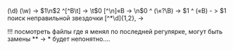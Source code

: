 (\d) (\w) ->  $1\n$2
^[^В\t] -> \t$0
[^\n]«В -> \n$0
^ (\«?\В) -> $1
^ («В) - > $1
поиск неправильной звездочки
 [^*\d]{1,2}, -> 

 !!! посмотреть файлы где я менял по последней регулярке, могут быть замены ** -> * будет непонятно....